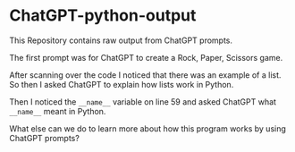 # ChatGPT-python-output

This Repository contains raw output from ChatGPT prompts. 

The first prompt was for ChatGPT to create a Rock, Paper, Scissors game. 

After scanning over the code I noticed that there was an example of a list. So then I asked ChatGPT to explain how lists work in Python. 

Then I noticed the `__name__` variable on line 59 and asked ChatGPT what `__name__` meant in Python.

What else can we do to learn more about how this program works by using ChatGPT prompts?
